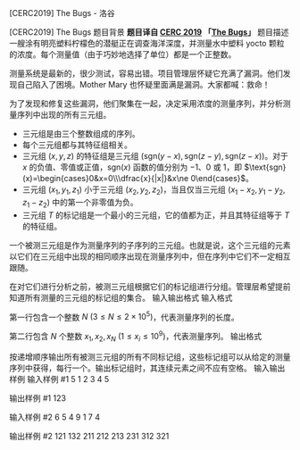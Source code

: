 



[CERC2019] The Bugs - 洛谷














[CERC2019] The Bugs
题目背景
**题目译自 [CERC 2019](https://contest.felk.cvut.cz/19cerc/solved.html) 「[The Bugs](https://contest.felk.cvut.cz/19cerc/solved/thebugs.pdf)」**
题目描述
一艘涂有明亮塑料柠檬色的潜艇正在调查海洋深度，并测量水中塑料 yocto 颗粒的浓度。每个测量值（由于巧妙地选择了单位）都是一个正整数。

测量系统是最新的，很少测试，容易出错。项目管理层怀疑它充满了漏洞。他们发现自己陷入了困境。Mother Mary 也怀疑里面满是漏洞。大家都喊：救命！

为了发现和修复这些漏洞，他们聚集在一起，决定采用浓度的测量序列，并分析测量序列中出现的所有三元组。

- 三元组是由三个整数组成的序列。
- 每个三元组都与其特征组相关。
- 三元组 $(x, y, z)$ 的特征组是三元组 $(\text{sgn}(y−x) ,\text{sgn}(z−y), \text{sgn}(z−x))$。对于 $x$ 的负值、零值或正值，$\text{sgn}(x)$ 函数的值分别为 $−1$、$0$ 或 $1$，即 $\text{sgn}(x)=\begin{cases}0&x=0\\\dfrac{x}{|x|}&x\ne 0\end{cases}$。
- 三元组 $(x_1, y_1, z_1)$ 小于三元组 $(x_2, y_2, z_2)$，当且仅当三元组 $(x_1-x_2, y_1-y_2, z_1-z_2)$ 中的第一个非零值为负。
- 三元组 $T$ 的标记组是一个最小的三元组，它的值都为正，并且其特征组等于 $T$ 的特征组。

一个被测三元组是作为测量序列的子序列的三元组。也就是说，这个三元组的元素以它们在三元组中出现的相同顺序出现在测量序列中，但在序列中它们不一定相互跟随。

在对它们进行分析之前，被测三元组根据它们的标记组进行分组。管理层希望提前知道所有测量的三元组的标记组的集合。
输入输出格式
输入格式

第一行包含一个整数 $N\ (3\le N\le 2\times 10^5)$，代表测量序列的长度。

第二行包含 $N$ 个整数 $x_1, x_2, x_N\ (1\le x_i\le 10^9)$，代表测量序列。
输出格式

按递增顺序输出所有被测三元组的所有不同标记组，这些标记组可以从给定的测量序列中获得，每行一个。输出标记组时，其连续元素之间不应有空格。
输入输出样例
输入样例 #1
5
1 2 3 4 5

输出样例 #1
123

输入样例 #2
6
5 4 9 1 7 4

输出样例 #2
121
132
211
212
213
231
312
321







